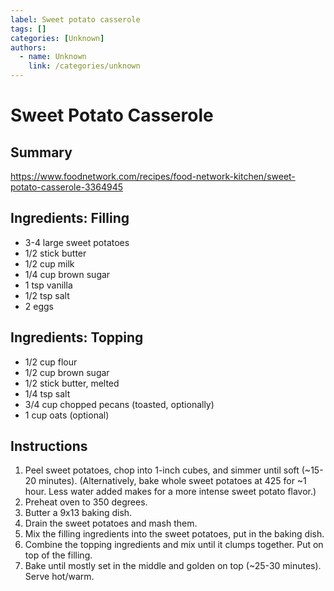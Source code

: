```yaml
---
label: Sweet potato casserole
tags: []
categories: [Unknown]
authors:
  - name: Unknown
    link: /categories/unknown
---
```


# Sweet Potato Casserole

## Summary
https://www.foodnetwork.com/recipes/food-network-kitchen/sweet-potato-casserole-3364945

## Ingredients: Filling
- 3-4 large sweet potatoes
- 1/2 stick butter
- 1/2 cup milk
- 1/4 cup brown sugar
- 1 tsp vanilla
- 1/2 tsp salt
- 2 eggs

## Ingredients: Topping
- 1/2 cup flour
- 1/2 cup brown sugar
- 1/2 stick butter, melted
- 1/4 tsp salt
- 3/4 cup chopped pecans (toasted, optionally)
- 1 cup oats (optional)

## Instructions
1. Peel sweet potatoes, chop into 1-inch cubes, and simmer until soft (~15-20 minutes). (Alternatively, bake whole sweet potatoes at 425 for ~1 hour. Less water added makes for a more intense sweet potato flavor.)
2. Preheat oven to 350 degrees.
3. Butter a 9x13 baking dish.
4. Drain the sweet potatoes and mash them.
5. Mix the filling ingredients into the sweet potatoes, put in the baking dish.
6. Combine the topping ingredients and mix until it clumps together. Put on top of the filling.
7. Bake until mostly set in the middle and golden on top (~25-30 minutes). Serve hot/warm.
